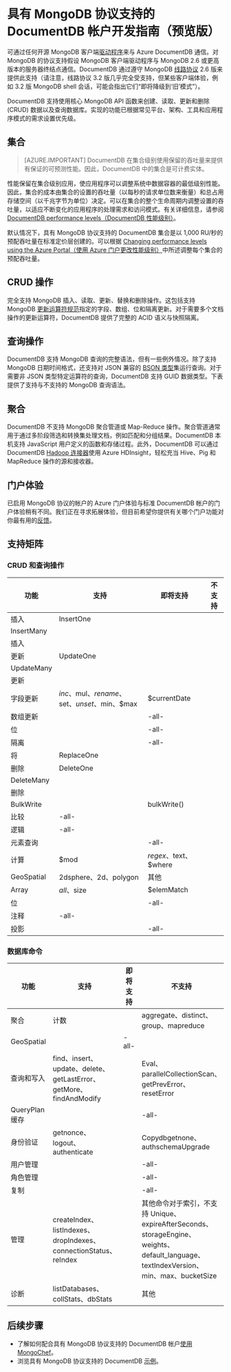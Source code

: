 <properties 
	pageTitle="具有 MongoDB 协议支持的 DocumentDB 帐户开发指南（预览版）| Azure" 
	description="了解具有 MongoDB 协议支持的 DocumentDB 帐户（目前以预览版提供）的预览版开发指南。" 
	services="documentdb" 
	authors="stephbaron" 
	manager="jhubbard" 
	editor="" 
	documentationCenter=""/>

<tags 
	ms.service="documentdb" 
	ms.date="05/31/2016" 
	wacn.date="08/18/2016"/>

# 具有 MongoDB 协议支持的 DocumentDB 帐户开发指南（预览版）

可通过任何开源 MongoDB 客户端[驱动程序](https://docs.mongodb.org/ecosystem/drivers/)来与 Azure DocumentDB 通信。对 MongoDB 的协议支持假设 MongoDB 客户端驱动程序与 MongoDB 2.6 或更高版本的服务器终结点通信。DocumentDB 通过遵守 MongoDB [线路协议](https://docs.mongodb.org/manual/reference/mongodb-wire-protocol/) 2.6 版来提供此支持（请注意，线路协议 3.2 版几乎完全受支持，但某些客户端体验，例如 3.2 版 MongoDB shell 会话，可能会指出它们“即将降级到‘旧’模式”）。

DocumentDB 支持使用核心 MongoDB API 函数来创建、读取、更新和删除 (CRUD) 数据以及查询数据库。实现的功能已根据常见平台、架构、工具和应用程序模式的需求设置优先级。

## 集合

> [AZURE.IMPORTANT] DocumentDB 在集合级别使用保留的吞吐量来提供有保证的可预测性能。因此，DocumentDB 中的集合是可计费实体。

性能保留在集合级别应用，使应用程序可以调整系统中数据容器的最低级别性能。因此，集合的成本由集合的设置的吞吐量（以每秒的请求单位数来衡量）和总占用存储空间（以千兆字节为单位）决定。可以在集合的整个生命周期内调整设置的吞吐量，以适应不断变化的应用程序的处理需求和访问模式。有关详细信息，请参阅 [DocumentDB performance levels（DocumentDB 性能级别）](documentdb-performance-levels.md)。

默认情况下，具有 MongoDB 协议支持的 DocumentDB 集合是以 1,000 RU/秒的预配吞吐量在标准定价层创建的。可以根据 [Changing performance levels using the Azure Portal（使用 Azure 门户更改性能级别）](/documentation/articles/documentdb-performance-levels/#changing-performance-levels-using-the-azure-portal)中所述调整每个集合的预配吞吐量。

## CRUD 操作

完全支持 MongoDB 插入、读取、更新、替换和删除操作。这包括支持 MongoDB [更新运算符规范](https://docs.mongodb.org/manual/reference/operator/update/)指定的字段、数组、位和隔离更新。对于需要多个文档操作的更新运算符，DocumentDB 提供了完整的 ACID 语义与快照隔离。

## 查询操作

DocumentDB 支持 MongoDB 查询的完整语法，但有一些例外情况。除了支持 MongoDB 日期时间格式，还支持对 JSON 兼容的 [BSON 类型](https://docs.mongodb.org/manual/reference/bson-types/)集运行查询。对于需要非 JSON 类型特定运算符的查询，DocumentDB 支持 GUID 数据类型。下表提供了支持与不支持的 MongoDB 查询语法。

## 聚合

DocumentDB 不支持 MongoDB 聚合管道或 Map-Reduce 操作。聚合管道通常用于通过多阶段筛选和转换集处理文档，例如匹配和分组结果。DocumentDB 本机支持 JavaScript 用户定义的函数和存储过程。此外，DocumentDB 可以通过 DocumentDB [Hadoop 连接器](/documentation/articles/documentdb-run-hadoop-with-hdinsight/)使用 Azure HDInsight，轻松充当 Hive、Pig 和 MapReduce 操作的源和接收器。

## 门户体验
已启用 MongoDB 协议的帐户的 Azure 门户体验与标准 DocumentDB 帐户的门户体验稍有不同。我们正在寻求拓展体验，但目前希望你提供有关哪个门户功能对你最有用的[反馈](mailto:askdocdb@microsoft.com?subject=DocumentDB%20Protocol%20Support%20for%20MongoDB%20Preview%20Portal%20Experience)。

## 支持矩阵


### CRUD 和查询操作

功能|支持|即将支持|不支持 
---|---|---|---
插入|InsertOne| | 
 |InsertMany| | 
 |插入| | 
更新|UpdateOne| | 
 |UpdateMany| | 
 |更新| | 
字段更新|$inc、$mul、$rename、$set、$unset、$min、$max|$currentDate| 
数组更新| |-all-| 
位| |-all-| 
隔离| |-all-| 
将|ReplaceOne| |
删除|DeleteOne | |
 |DeleteMany| | 
 |删除| | 
BulkWrite| |bulkWrite()| 
比较|-all-| | 
逻辑|-all-| | 
元素查询| |-all-| 
计算|$mod|$regex、$text、$where| 
GeoSpatial|2dsphere、2d、polygon|其他| 
Array|$all、$size|$elemMatch| 
位| |-all-| 
注释|-all-| | 
投影| |-all-| 


### 数据库命令

功能|支持|即将支持|不支持 
---|---|---|---
聚合|计数| |aggregate、distinct、group、mapreduce
GeoSpatial| |-all-| 
查询和写入|find、insert、update、delete、getLastError、getMore、findAndModify| |Eval、parallelCollectionScan、getPrevError、resetError
QueryPlan 缓存| | |-all-
身份验证|getnonce、logout、authenticate| |Copydbgetnone、authschemaUpgrade
用户管理| | |-all-
角色管理| | |-all-
复制| | |-all-
管理|createIndex、listIndexes、dropIndexes、connectionStatus、reIndex| |其他命令对于索引，不支持 Unique、expireAfterSeconds、storageEngine、weights、default\_language、textIndexVersion、min、max、bucketSize
诊断|listDatabases、collStats、dbStats| |其他

## 后续步骤

- 了解如何配合具有 MongoDB 协议支持的 DocumentDB 帐户[使用 MongoChef](/documentation/articles/documentdb-mongodb-mongochef/)。
- 浏览具有 MongoDB 协议支持的 DocumentDB [示例](/documentation/articles/documentdb-mongodb-samples/)。

 

<!---HONumber=Mooncake_0725_2016-->